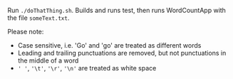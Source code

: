 Run `./doThatThing.sh`. Builds and runs test, then runs WordCountApp with the file `someText.txt`.

Please note:
- Case sensitive, i.e. 'Go' and 'go' are treated as different words
- Leading and trailing punctuations are removed, but not punctuations in the middle of a word
- `' '`, `'\t'`, `'\r'`, `'\n'` are treated as white space

